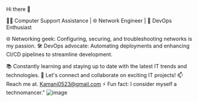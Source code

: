 Hi there 👋

👨‍💻 Computer Support Assistance | 🌐 Network Engineer | 🚀 DevOps Enthusiast 

🌐 Networking geek: Configuring, securing, and troubleshooting networks is my passion.
🛠️ DevOps advocate: Automating deployments and enhancing CI/CD pipelines to streamline development.

📚 Constantly learning and staying up to date with the latest IT trends and technologies.
💬 Let's connect and collaborate on exciting IT projects!
📫 Reach me at. Kamani0523@gmail.com
⚡ Fun fact:  I consider myself a technomancer."
![image](https://github.com/Kamani05/Kamani05/assets/144798976/5ba3e3d2-4c6c-4d6f-a08f-68b3e6b6f001)
